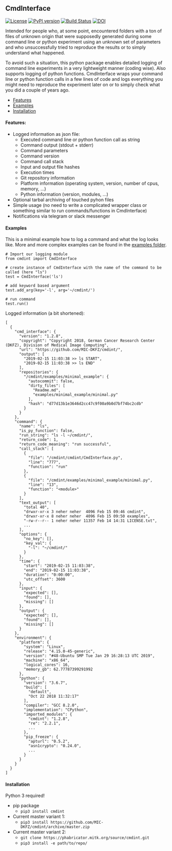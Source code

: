 ## CmdInterface

[![License](https://img.shields.io/badge/License-Apache%202.0-blue.svg)](https://opensource.org/licenses/Apache-2.0)
[![PyPI version](https://badge.fury.io/py/cmdint.svg)](https://badge.fury.io/py/cmdint)
[![Build Status](https://travis-ci.org/MIC-DKFZ/cmdint.svg?branch=master)](https://travis-ci.org/MIC-DKFZ/cmdint)
[![DOI](https://zenodo.org/badge/DOI/10.5281/zenodo.2633770.svg)](https://doi.org/10.5281/zenodo.2633770)

Intended for people who, at some point, encountered folders with a ton of files of unknown origin that were supposedly generated during some command line or python experiment using an unknown set of parameters and who unsuccessfully tried to reproduce the results or to simply understand what happened.

To avoid such a situation, this python package enables detailed logging of command line experiments in a very lightweight manner (coding wise). Also supports logging of python functions. 
CmdInterface wraps your command line or python function calls in a few lines of code and logs everything you might need to reproduce the experiment later on or to simply check what you did a couple of years ago.

* [Features](#Features)
* [Examples](#Examples)
* [Installation](#Installation)

#### Features:
* Logged information as json file:
    * Executed command line or python function call as string
    * Command output (stdout + stderr)
    * Command parameters
    * Command version
    * Command call stack
    * Input and output file hashes
    * Execution times
    * Git repository information
    * Platform information (operating system, version, number of cpus, memory, ...)
    * Python information (version, modules, ...)
* Optional tarbal archiving of touched pyhon files
* Simple usage (no need to write a complicated wrapper class or something similar to run commands/functions in CmdInterface)
* Notifications via telegram or slack messenger


#### Examples 
This is a minimal example how to log a command and what the log looks like.
 More and more complex examples can be found in the [examples folder](https://github.com/MIC-DKFZ/cmdint/tree/master/examples).
```
# Import our logging module
from cmdint import CmdInterface

# create instance of CmdInterface with the name of the command to be called (here "ls")
test = CmdInterface('ls')

# add keyword based argument
test.add_arg(key='-l', arg='~/cmdint/')

# run command
test.run()
```
Logged information (a bit shortened):

```
[
  {
    "cmd_interface": {
      "version": "1.2.8",
      "copyright": "Copyright 2018, German Cancer Research Center (DKFZ), Division of Medical Image Computing",
      "url": "https://github.com/MIC-DKFZ/cmdint/",
      "output": [
        "2019-02-15 11:03:38 >> ls START",
        "2019-02-15 11:03:38 >> ls END"
      ],
      "repositories": {
        "/cmdint/examples/minimal_example": {
          "autocommit": false,
          "dirty_files": [
            "Readme.md",
            "examples/minimal_example/minimal.py"
          ],
          "hash": "d77d13b1e3646d2cc47c9f00a9b0d7bf74bc2cdb"
        }
      }
    },
    "command": {
      "name": "ls",
      "is_py_function": false,
      "run_string": "ls -l ~/cmdint/",
      "return_code": 1,
      "return_code_meaning": "run successful",
      "call_stack": [
        {
          "file": "/cmdint/cmdint/CmdInterface.py",
          "line": "777",
          "function": "run"
        },
        {
          "file": "/cmdint/examples/minimal_example/minimal.py",
          "line": "13",
          "function": "<module>"
        }
      ],
      "text_output": [
        "total 40",
        "drwxr-xr-x 3 neher neher  4096 Feb 15 09:46 cmdint",
        "drwxr-xr-x 8 neher neher  4096 Feb 15 09:50 examples",
        "-rw-r--r-- 1 neher neher 11357 Feb 14 14:31 LICENSE.txt",
        ...
      ],
      "options": {
        "no_key": [],
        "key_val": {
          "-l": "~/cmdint/"
        }
      },
      "time": {
        "start": "2019-02-15 11:03:38",
        "end": "2019-02-15 11:03:38",
        "duration": "0:00:00",
        "utc_offset": 3600
      },
      "input": {
        "expected": [],
        "found": [],
        "missing": []
      },
      "output": {
        "expected": [],
        "found": [],
        "missing": []
      }
    },
    "environment": {
      "platform": {
        "system": "Linux",
        "release": "4.15.0-45-generic",
        "version": "#48-Ubuntu SMP Tue Jan 29 16:28:13 UTC 2019",
        "machine": "x86_64",
        "logical_cores": 16,
        "memory_gb": 62.77787399291992
      },
      "python": {
        "version": "3.6.7",
        "build": [
          "default",
          "Oct 22 2018 11:32:17"
        ],
        "compiler": "GCC 8.2.0",
        "implementation": "CPython",
        "imported_modules": {
          "cmdint": "1.2.8",
          "re": "2.2.1",
          ...
        },
        "pip_freeze": {
          "apturl": "0.5.2",
          "asn1crypto": "0.24.0",
          ...
        }
      }
    }
  }
]
```

#### Installation 
Python 3 required!
* pip package
    * ```pip3 install cmdint```
* Current master variant 1:
    * ```pip3 install https://github.com/MIC-DKFZ/cmdint/archive/master.zip```
* Current master variant 2:
    * ```git clone https://phabricator.mitk.org/source/cmdint.git```
    * ```pip3 install -e path/to/repo/```
